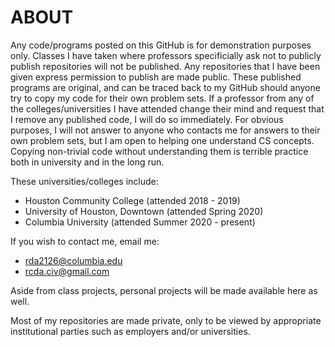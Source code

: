 # ABOUT
Any code/programs posted on this GitHub is for demonstration purposes only. Classes I have taken where professors specificially ask not to publicly publish repositories will not be published. Any repositories that I have been given express permission to publish are made public. These published programs are original, and can be traced back to my GitHub should anyone try to copy my code for their own problem sets. If a professor from any of the colleges/universities I have attended change their mind and request that I remove any published code, I will do so immediately. For obvious purposes, I will not answer to anyone who contacts me for answers to their own problem sets, but I am open to helping one understand CS concepts. Copying non-trivial code without understanding them is terrible practice both in university and in the long run.

These universities/colleges include:
  - Houston Community College       (attended 2018 - 2019)
  - University of Houston, Downtown (attended Spring 2020)
  - Columbia University             (attended Summer 2020 - present)

If you wish to contact me, email me:
  - rda2126@columbia.edu
  - rcda.civ@gmail.com

Aside from class projects, personal projects will be made available here as well.

Most of my repositories are made private, only to be viewed by appropriate institutional parties such as employers and/or universities.
